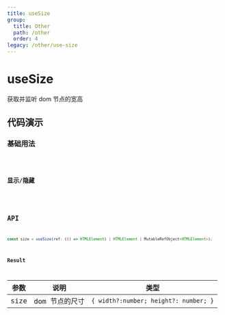 ```yaml
---
title: useSize
group:
  title: Other
  path: /other
  order: 4
legacy: /other/use-size
---
```


# useSize

获取并监听 dom 节点的宽高

## 代码演示

### 基础用法

<code src="./demos/Demo1.tsx" />

### 显示/隐藏

<code src="./demos/Demo2.tsx" />

## API

```typescript
const size = useSize(ref: (() => HTMLElement) | HTMLElement | MutableRefObject<HTMLElement>);
```

### Result

| 参数 | 说明           | 类型                                  |
| ---- | -------------- | ------------------------------------- |
| size | dom 节点的尺寸 | `{ width?:number; height?: number; }` |
